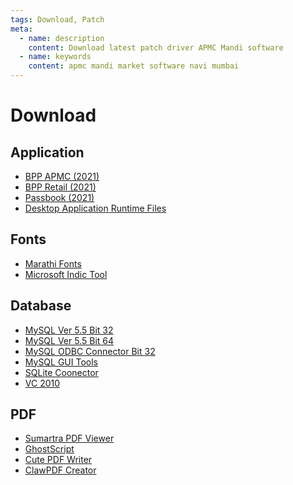 ```yaml
---
tags: Download, Patch
meta:
  - name: description
    content: Download latest patch driver APMC Mandi software
  - name: keywords
    content: apmc mandi market software navi mumbai
---
```


# Download

## Application

- [BPP APMC (2021)](</download/patch/BPP%20APMC%20(2021)-Ver%202.8.4_Beta.exe>)
- [BPP Retail (2021)](</download/patch/BPP%20RETAIL%20(2021)-Ver%202.2_EOL.exe>)
- [Passbook (2021)](</download/patch/Passbook%20(2020)-Ver%201.1_LTE.exe>)
- [Desktop Application Runtime Files](/download/patch/support.zip)

## Fonts

- [Marathi Fonts](/download/patch/font.zip)
- [Microsoft Indic Tool](/download/marathi/Marathi.exe)

## Database

- [MySQL Ver 5.5 Bit 32](/download/mysql/mysql-5.5.38-win32.msi)
- [MySQL Ver 5.5 Bit 64](/download/mysql/mysql-5.5.38-win32.msi)
- [MySQL ODBC Connector Bit 32](/download/mysql/mysql-connector-odbc-5.3.4-win32.msi)
- [MySQL GUI Tools](/download/mysql/MySQL%20GUI%20Tools%205.0.rar)
- [SQLite Coonector](/download/mysql/sqliteodbc.exe)
- [VC 2010](/download/mysql/VC++%202010/vstor_redist.exe)

## PDF

- [Sumartra PDF Viewer](/download/pdf/SumatraPDF.exe)
- [GhostScript](/download/pdf/ghost%20sripts%20870w32.exe)
- [Cute PDF Writer](/download/pdf/CuteWriter.exe)
- [ClawPDF Creator](/download/pdf/CuteWriter.exe)
